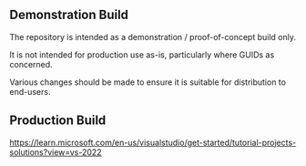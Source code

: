 ## Demonstration Build

The repository is intended as a demonstration / proof-of-concept build only.

It is not intended for production use as-is, particularly where GUIDs as concerned.

Various changes should be made to ensure it is suitable for distribution to end-users. 

## Production Build

https://learn.microsoft.com/en-us/visualstudio/get-started/tutorial-projects-solutions?view=vs-2022
